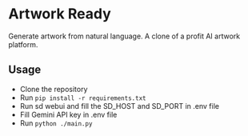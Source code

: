 # Artwork Ready

Generate artwork from natural language. A clone of a profit AI artwork platform.

## Usage

- Clone the repository
- Run `pip install -r requirements.txt`
- Run sd webui and fill the SD_HOST and SD_PORT in .env file
- Fill Gemini API key in .env file
- Run `python ./main.py`
